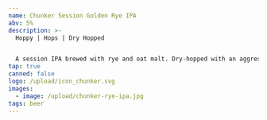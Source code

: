 ```yaml
---
name: Chunker Session Golden Rye IPA
abv: 5%
description: >-
  Hoppy | Hops | Dry Hopped


  A session IPA brewed with rye and oat malt. Dry-hopped with an aggressive amount of Centennial and Citra hops. 
tap: true
canned: false
logo: /upload/icon_chunker.svg
images:
  - image: /upload/chunker-rye-ipa.jpg
tags: beer
---
```

